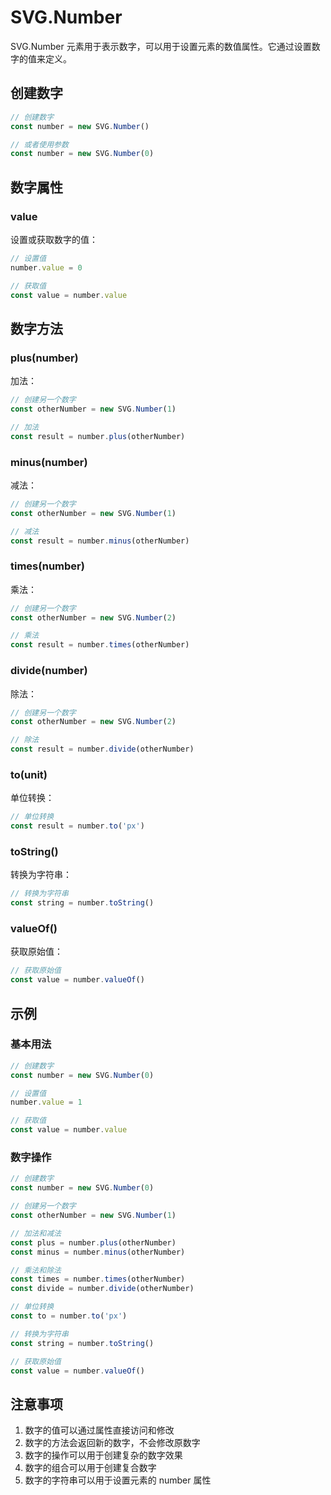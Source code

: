 # SVG.Number

SVG.Number 元素用于表示数字，可以用于设置元素的数值属性。它通过设置数字的值来定义。

## 创建数字

```ts
// 创建数字
const number = new SVG.Number()

// 或者使用参数
const number = new SVG.Number(0)
```

## 数字属性

### value

设置或获取数字的值：

```ts
// 设置值
number.value = 0

// 获取值
const value = number.value
```

## 数字方法

### plus(number)

加法：

```ts
// 创建另一个数字
const otherNumber = new SVG.Number(1)

// 加法
const result = number.plus(otherNumber)
```

### minus(number)

减法：

```ts
// 创建另一个数字
const otherNumber = new SVG.Number(1)

// 减法
const result = number.minus(otherNumber)
```

### times(number)

乘法：

```ts
// 创建另一个数字
const otherNumber = new SVG.Number(2)

// 乘法
const result = number.times(otherNumber)
```

### divide(number)

除法：

```ts
// 创建另一个数字
const otherNumber = new SVG.Number(2)

// 除法
const result = number.divide(otherNumber)
```

### to(unit)

单位转换：

```ts
// 单位转换
const result = number.to('px')
```

### toString()

转换为字符串：

```ts
// 转换为字符串
const string = number.toString()
```

### valueOf()

获取原始值：

```ts
// 获取原始值
const value = number.valueOf()
```

## 示例

### 基本用法

```ts
// 创建数字
const number = new SVG.Number(0)

// 设置值
number.value = 1

// 获取值
const value = number.value
```

### 数字操作

```ts
// 创建数字
const number = new SVG.Number(0)

// 创建另一个数字
const otherNumber = new SVG.Number(1)

// 加法和减法
const plus = number.plus(otherNumber)
const minus = number.minus(otherNumber)

// 乘法和除法
const times = number.times(otherNumber)
const divide = number.divide(otherNumber)

// 单位转换
const to = number.to('px')

// 转换为字符串
const string = number.toString()

// 获取原始值
const value = number.valueOf()
```

## 注意事项

1. 数字的值可以通过属性直接访问和修改
2. 数字的方法会返回新的数字，不会修改原数字
3. 数字的操作可以用于创建复杂的数字效果
4. 数字的组合可以用于创建复合数字
5. 数字的字符串可以用于设置元素的 number 属性
